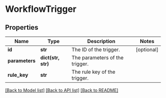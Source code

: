 # WorkflowTrigger

## Properties
Name | Type | Description | Notes
------------ | ------------- | ------------- | -------------
**id** | **str** | The ID of the trigger. | [optional] 
**parameters** | **dict(str, str)** | The parameters of the trigger. | 
**rule_key** | **str** | The rule key of the trigger. | 

[[Back to Model list]](../README.md#documentation-for-models) [[Back to API list]](../README.md#documentation-for-api-endpoints) [[Back to README]](../README.md)

